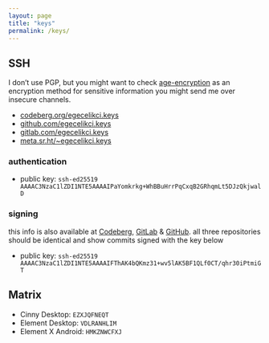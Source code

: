 ```yaml
---
layout: page
title: "keys"
permalink: /keys/
---
```


## SSH

I don’t use PGP, but you might want to check [age-encryption](https://age-encryption.org/#encrypting-to-a-github-user) as an encryption method for sensitive information you might send me over insecure channels.

- [codeberg.org/egecelikci.keys](https://codeberg.org/egecelikci.keys)
- [github.com/egecelikci.keys](https://github.com/egecelikci.keys)
- [gitlab.com/egecelikci.keys](https://gitlab.com/egecelikci.keys)
- [meta.sr.ht/~egecelikci.keys](https://meta.sr.ht/~egecelikci.keys)

### authentication

- public key: `ssh-ed25519 AAAAC3NzaC1lZDI1NTE5AAAAIPaYomkrkg+WhBBuHrrPqCxqB2GRhqmLt5DJzQkjwalD`

### signing

this info is also available at [Codeberg](https://codeberg.org/egecelikci/egecelikci), [GitLab](https://gitlab.com/egecelikci/egecelikci) & [GitHub](https://github.com/egecelikci/egecelikci). all three repositories should be identical and show commits signed with the key below

- public key: `ssh-ed25519 AAAAC3NzaC1lZDI1NTE5AAAAIFThAK4bQKmz31+wv5lAK5BF1QLf0CT/qhr30iPtmiGT`

## Matrix

- Cinny Desktop: `EZXJQFNEQT`
- Element Desktop: `VDLRANHLIM`
- Element X Android: `HMKZNWCFXJ`
